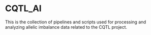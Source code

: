 # CQTL_AI

This is the collection of pipelines and scripts used for processing and analyzing
allelic imbalance data related to the CQTL project.